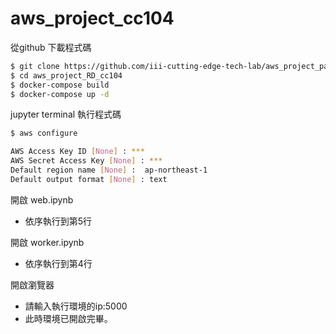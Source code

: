 # aws_project_cc104

從github 下載程式碼

```sh
$ git clone https://github.com/iii-cutting-edge-tech-lab/aws_project_part4_cc104.git
$ cd aws_project_RD_cc104
$ docker-compose build
$ docker-compose up -d
```

jupyter terminal 執行程式碼

```sh
$ aws configure

AWS Access Key ID [None] : ***                       
AWS Secret Access Key [None] : ***
Default region name [None] :  ap-northeast-1
Default output format [None] : text
```

開啟 web.ipynb
- 依序執行到第5行

開啟 worker.ipynb
- 依序執行到第4行

開啟瀏覽器
- 請輸入執行環境的ip:5000
- 此時環境已開啟完畢。
